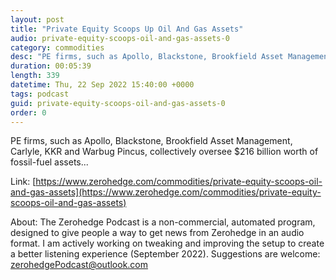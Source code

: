 ```yaml
---
layout: post
title: "Private Equity Scoops Up Oil And Gas Assets"
audio: private-equity-scoops-oil-and-gas-assets-0
category: commodities
desc: "PE firms, such as Apollo, Blackstone, Brookfield Asset Management, Carlyle, KKR and Warbug Pincus, collectively oversee $216 billion worth of fossil-fuel assets..."
duration: 00:05:39
length: 339
datetime: Thu, 22 Sep 2022 15:40:00 +0000
tags: podcast
guid: private-equity-scoops-oil-and-gas-assets-0
order: 0
---
```

PE firms, such as Apollo, Blackstone, Brookfield Asset Management, Carlyle, KKR and Warbug Pincus, collectively oversee $216 billion worth of fossil-fuel assets...

Link: [https://www.zerohedge.com/commodities/private-equity-scoops-oil-and-gas-assets](https://www.zerohedge.com/commodities/private-equity-scoops-oil-and-gas-assets)

About: The Zerohedge Podcast is a non-commercial, automated program, designed to give people a way to get news from Zerohedge in an audio format.  I am actively working on tweaking and improving the setup to create a better listening experience (September 2022).  Suggestions are welcome: [zerohedgePodcast@outlook.com](mailto:zerohedgePodcast@outlook.com)